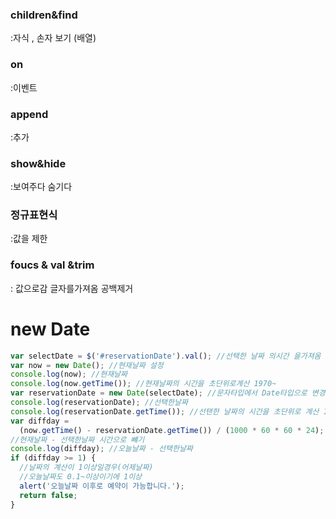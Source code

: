 ### children&find

:자식 , 손자 보기 (배열)

### on

:이벤트

### append

:추가

### show&hide

:보여주다 숨기다

### 정규표현식

:값을 제한

### foucs & val &trim

: 값으로감 글자를가져옴 공백제거

# new Date

```js
var selectDate = $('#reservationDate').val(); //선택한 날짜 의시간 을가져옴
var now = new Date(); //현재날짜 설정
console.log(now); //현재날짜
console.log(now.getTime()); //현재날짜의 시간을 초단위로계산 1970~
var reservationDate = new Date(selectDate); //문자타입에서 Date타입으로 변경
console.log(reservationDate); //선택한날짜
console.log(reservationDate.getTime()); //선탠한 날짜의 시간을 초단위로 계산 1970년~
var diffday =
  (now.getTime() - reservationDate.getTime()) / (1000 * 60 * 60 * 24);
//현재날짜 - 선택한날짜 시간으로 뺴기
console.log(diffday); //오늘날짜 - 선택한날짜
if (diffday >= 1) {
  //날짜의 계산이 1이상일경우(어제날짜)
  //오늘날짜도 0.1~이상이기에 1이상
  alert('오늘날짜 이후로 예약이 가능합니다.');
  return false;
}
```
